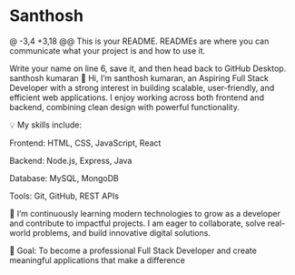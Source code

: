 # Santhosh
@ -3,4 +3,18 @@
This is your README. READMEs are where you can communicate what your project is and how to use it.

Write your name on line 6, save it, and then head back to GitHub Desktop.
santhosh kumaran
👋 Hi, I’m santhosh kumaran, an Aspiring Full Stack Developer with a strong interest in building scalable, user-friendly, and efficient web applications. I enjoy working across both frontend and backend, combining clean design with powerful functionality.

💡 My skills include:

Frontend: HTML, CSS, JavaScript, React

Backend: Node.js, Express, Java

Database: MySQL, MongoDB

Tools: Git, GitHub, REST APIs

🌱 I’m continuously learning modern technologies to grow as a developer and contribute to impactful projects. I am eager to collaborate, solve real-world problems, and build innovative digital solutions.

📌 Goal: To become a professional Full Stack Developer and create meaningful applications that make a difference
